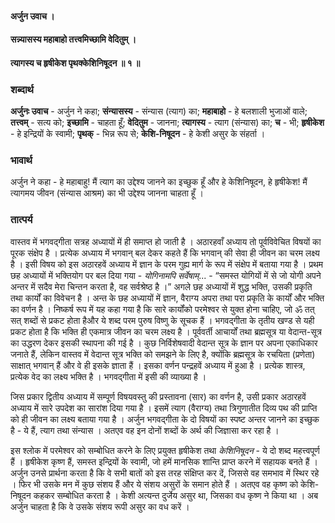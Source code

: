 #### अर्जुन उवाच ।
#### सन्न्यासस्य महाबाहो तत्त्वमिच्छामि वेदितुम् ।
#### त्यागस्य च हृषीकेश पृथक्केशिनिषूदन ॥ १ ॥

### शब्दार्थ

**अर्जुनः उवाच** - अर्जुन ने कहा; **संन्यासस्य** - संन्यास (त्याग) का; **महाबाहो** - हे बलशाली भुजाओं वाले; **तत्त्वम्** - सत्य को; **इच्छामि** - चाहता हूँ; **वेदितुम** - जानना; **त्यागस्य** - त्याग (संन्यास) का; **च** - भी; **हृषीकेश** - हे इन्द्रियों के स्वामी; **पृथक्** - भिन्न रूप से; **केशि-निषूदन** - हे केशी असुर के संहर्ता ।

### भावार्थ

अर्जुन ने कहा - हे महाबाहु! मैं त्याग का उद्देश्य जानने का इच्छुक हूँ और हे केशिनिषूदन, हे हृषीकेश! मैं त्यागमय जीवन (संन्यास आश्रम) का भी उद्देश्य जानना चाहता हूँ ।

### तात्पर्य

वास्तव में भगवद्गीता सत्रह अध्यायों में ही समाप्त हो जाती है । अठारहवाँ अध्याय तो पूर्वविवेचित विषयों का पूरक संक्षेप है । प्रत्येक अध्याय में भगवान् बल देकर कहते हैं कि भगवान् की सेवा ही जीवन का चरम लक्ष्य है । इसी विषय को इस अठारहवें अध्याय में ज्ञान के परम गुह्य मार्ग के रूप में संक्षेप में बताया गया है । प्रथम छह अध्यायों में भक्तियोग पर बल दिया गया - *योगिनामपि सर्वेषाम्*... - “समस्त योगियों में से जो योगी अपने अन्तर में सदैव मेरा चिन्तन करता है, वह सर्वश्रेष्ठ है ।” अगले छह अध्यायों में शुद्ध भक्ति, उसकी प्रकृति तथा कार्यों का विवेचन है । अन्त के छह अध्यायों में ज्ञान, वैराग्य अपरा तथा परा प्रकृति के कार्यों और भक्ति का वर्णन है । निष्कर्ष रूप में यह कहा गया है कि सारे कार्योंको परमेश्वर से युक्त होना चाहिए, जो ॐ तत् सत् शब्दों से प्रकट होता हैऔर ये शब्द परम पुरुष विष्णु के सूचक हैं । भगवद्गीता के तृतीय खण्ड से यही प्रकट होता है कि भक्ति ही एकमात्र जीवन का चरम लक्ष्य है । पूर्ववर्ती आचार्यों तथा ब्रह्मसूत्र या वेदान्त-सूत्र का उद्धरण देकर इसकी स्थापना की गई है । कुछ निर्विशेषवादी वेदान्त सूत्र के ज्ञान पर अपना एकाधिकार जनाते हैं, लेकिन वास्तव में वेदान्त सूत्र भक्ति को समझने के लिए है, क्योंकि ब्रह्मसूत्र के रचयिता (प्रणेता) साक्षात् भगवान् हैं और वे ही इसके ज्ञाता हैं । इसका वर्णन पन्द्रहवें अध्याय में हुआ है । प्रत्येक शास्त्र, प्रत्येक वेद का लक्ष्य भक्ति है । भगवद्गीता में इसी की व्याख्या है ।

जिस प्रकार द्वितीय अध्याय में सम्पूर्ण विषयवस्तु की प्रस्तावना (सार) का वर्णन है, उसी प्रकार अठारहवें अध्याय में सारे उपदेश का सारांश दिया गया है । इसमें त्याग (वैराग्य) तथा त्रिगुणातीत दिव्य पथ की प्राप्ति को ही जीवन का लक्ष्य बताया गया है । अर्जुन भगवद्गीता के दो विषयों का स्पष्ट अन्तर जानने का इच्छुक है - ये हैं, त्याग तथा संन्यास । अतएव वह इन दोनों शब्दों के अर्थ की जिज्ञासा कर रहा है ।

इस श्लोक में परमेश्वर को सम्बोधित करने के लिए प्रयुक्त हृषीकेश तथा *केशिनिषूदन* - ये दो शब्द महत्त्वपूर्ण हैं । हृषीकेश कृष्ण हैं, समस्त इन्द्रियों के स्वामी, जो हमें मानसिक शान्ति प्राप्त करने में सहायक बनते हैं । अर्जुन उनसे प्रार्थना करता है कि वे सभी बातों को इस तरह संक्षिप्त कर दें, जिससे वह समभाव में स्थिर रहे । फिर भी उसके मन में कुछ संशय हैं और ये संशय असुरों के समान होते हैं । अतएव वह कृष्ण को केशि-निषूदन कहकर सम्बोधित करता है । केशी अत्यन्त दुर्जेय असुर था, जिसका वध कृष्ण ने किया था । अब अर्जुन चाहता है कि वे उसके संशय रूपी असुर का वध करें ।